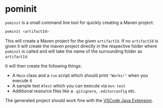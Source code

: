 # pominit
`pominit` is a small command line tool for quickly creating a Maven project: 

```bash
pominit <artifactId>
```

This will create a Maven project for the given `artifactId`. If no `artifactId`
is given it will create the maven project directly in the respective folder
where `pominit` is called and will take the name of the surrounding folder as
`artifactId`.

It will then create the following things:

* A `Main` class and a `run` script which should print `"Works!"` when you
  execute it
* A sample test `ATest` which you can execute via `mvn test`
* Additional resource files like a `.gitignore`, `.editorconfig` etc.

The generated project should work fine with the 
[VSCode Java Extension](https://marketplace.visualstudio.com/items?itemName=vscjava.vscode-java-pack).
